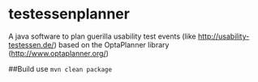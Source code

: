 # testessenplanner
A java software to plan guerilla usability test events (like http://usability-testessen.de/) based on the OptaPlanner library (http://www.optaplanner.org/)

##Build
use
`mvn clean package`
